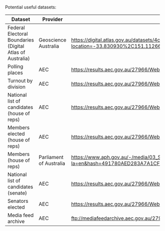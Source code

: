 Potential useful datasets:

|Dataset|Provider|URL|
|-------|--------|---|
|Federal Electoral Boundaries (Digital Atlas of Australia)|Geoscience Australia|https://digital.atlas.gov.au/datasets/4c72407748064bc49679635538e395ba_2/explore?location=-33.830930%2C151.112662%2C10.00|
|Polling places|AEC|https://results.aec.gov.au/27966/Website/Downloads/GeneralPollingPlacesDownload-27966.csv|
|Turnout by division|AEC|https://results.aec.gov.au/27966/Website/Downloads/HouseTurnoutByDivisionDownload-27966.csv|
|National list of candidates (house of reps)|AEC|https://results.aec.gov.au/27966/Website/Downloads/HouseCandidatesDownload-27966.csv|
|Members elected (house of reps)|AEC|https://results.aec.gov.au/27966/Website/Downloads/HouseMembersElectedDownload-27966.csv|
|Members (house of reps)|Parliament of Australia|https://www.aph.gov.au/-/media/03_Senators_and_Members/Address_Labels_and_CSV_files/FamilynameRepsCSV.csv?la=en&hash=491780AED283A7A1CF1E2CBE3FED564C5DA77CBF|
|National list of candidates (senate)|AEC|https://results.aec.gov.au/27966/Website/Downloads/SenateCandidatesDownload-27966.csv|
|Senators elected|AEC|https://results.aec.gov.au/27966/Website/Downloads/SenateSenatorsElectedDownload-27966.csv|
|Media feed archive|AEC|ftp://mediafeedarchive.aec.gov.au/27966|

